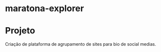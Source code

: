 # maratona-explorer

# Projeto
Criação de plataforma de agrupamento de sites para bio de social medias.
